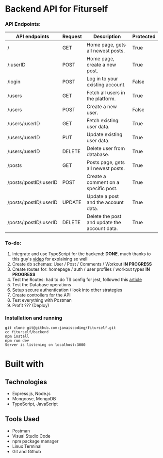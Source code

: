 # Backend API for Fiturself

### API Endpoints:

| API endpoints          | Request | Description                                  | Protected |
| ---------------------- | ------- | -------------------------------------------- | --------- |
| /                      | GET     | Home page, gets all newest posts.            | True      |
| /:userID               | POST    | Home page, create a new post.                | True      |
| /login                 | POST    | Log in to your existing account.             | False     |
| /users                 | GET     | Fetch all users in the platform.             | True      |
| /users                 | POST    | Create a new user.                           | False     |
| /users/:userID         | GET     | Fetch existing user data.                    | True      |
| /users/:userID         | PUT     | Update existing user data.                   | True      |
| /users/:userID         | DELETE  | Delete user from database.                   | True      |
| /posts                 | GET     | Posts page, gets all newest posts.           | True      |
| /posts/:postID/:userID | POST    | Create a comment on a specific post.         | True      |
| /posts/:postID/:userID | UPDATE  | Update a post and the account data.          | True      |
| /posts/:postID/:userID | DELETE  | Delete the post and update the account data. | True      |

### To-do:

1. Integrate and use TypeScript for the backend: **DONE**, much thanks to this guy's [video](https://www.youtube.com/watch?v=qy8PxD3alWw&ab_channel=ColtSteele) for explaining so well
2. Create db schemas: User / Post / Comments / Workout **IN PROGRESS**
3. Create routes for: homepage / auth / user profiles / workout types **IN PROGRESS**
4. Test the Routes: had to do TS config for jest, followed this [article](https://bobbyhadz.com/blog/typescript-jest-cannot-use-import-statement-outside-module)
5. Test the Database operations
6. Setup secure authentication / look into other strategies
7. Create controllers for the API
8. Test everything with Postman
9. Profit ??? (Deploy)

### Installation and running

```
git clone git@github.com:janaiscoding/fiturself.git
cd fiturself/backend
npm install
npm run dev
Server is listening on localhost:3000
```

# Built with

## Technologies

- Express.js, Node.js
- Mongoose, MongoDB
- TypeScript, JavaScript

## Tools Used

- Postman
- Visual Studio Code
- npm package manager
- Linux Terminal
- Git and Github
